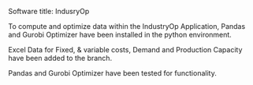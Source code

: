 Software title: IndusryOp

To compute and optimize data within the IndustryOp Application, Pandas and Gurobi Optimizer have been installed in the python environment.

Excel Data for Fixed, & variable costs, Demand and Production Capacity have been added to the branch.

Pandas and Gurobi Optimizer have been tested for functionality.
